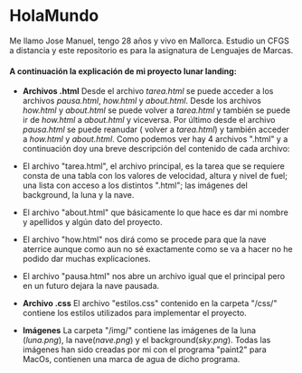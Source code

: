 # HolaMundo 
Me llamo Jose Manuel, tengo 28 años y vivo en Mallorca. Estudio un CFGS a distancia y este repositorio es para la asignatura de Lenguajes de Marcas.

#### A continuación la explicación de mi proyecto lunar landing:
* __Archivos .html__ Desde el archivo _tarea.html_ se puede acceder a los archivos _pausa.html_, _how.html_ y _about.html_.
 Desde los archivos _how.html_ y _about.html_ se puede volver a _tarea.html_ y también se puede ir de _how.html_ a _about.html_ y viceversa. Por último desde el archivo _pausa.html_ se puede reanudar ( volver a _tarea.html_) y también acceder a _how.html_ y _about.html_. Como podemos ver hay 4 archivos ".html" y a continuación doy una breve descripción del contenido de cada archivo: 
 * El archivo "tarea.html", el archivo principal, es la tarea que se requiere consta de una tabla con los valores de velocidad, altura y nivel de fuel; una lista con acceso a los distintos ".html"; las imágenes del background, la luna y la nave.
 * El archivo "about.html" que básicamente lo que hace es dar mi nombre y apellidos y algún dato del proyecto.
 * El archivo "how.html" nos dirá como se procede para que la nave aterrice aunque como aun no sé exactamente como se va a hacer no he podido dar muchas explicaciones. 
 * El archivo "pausa.html" nos abre un archivo igual que el principal pero en un futuro dejara la nave pausada.


* __Archivo .css__ El archivo "estilos.css" contenido en la carpeta "/css/" contiene los estilos utilizados para implementar el proyecto.
* __Imágenes__ La carpeta "/img/" contiene las imágenes de la luna (_luna.png_), la nave(_nave.png_) y el background(_sky.png_). Todas las imágenes han sido creadas por mi con el programa "paint2" para MacOs, contienen una marca de agua de dicho programa.
